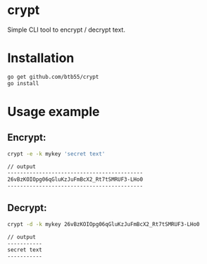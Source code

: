 # crypt
Simple CLI tool to encrypt / decrypt text.

# Installation

```sh
go get github.com/btb55/crypt
go install
```

# Usage example

## Encrypt:
```sh
crypt -e -k mykey 'secret text'
```
```sh
// output
-------------------------------------------
26vBzKOIOpg06qGluKzJuFmBcX2_Rt7tSMRUF3-LHo0
-------------------------------------------
```

## Decrypt:
```sh
crypt -d -k mykey 26vBzKOIOpg06qGluKzJuFmBcX2_Rt7tSMRUF3-LHo0
```
```sh
// output
-----------
secret text
-----------
```
